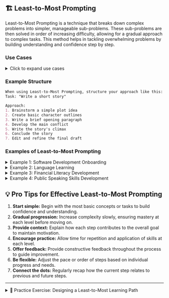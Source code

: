 ## 🏗️ Least-to-Most Prompting

Least-to-Most Prompting is a technique that breaks down complex problems into simpler, manageable sub-problems. These sub-problems are then solved in order of increasing difficulty, allowing for a gradual approach to complex tasks. This method helps in tackling overwhelming problems by building understanding and confidence step by step.

### Use Cases

<details>
<summary>Click to expand use cases</summary>

1. **Teaching complex concepts:** Helps learners grasp difficult ideas by starting with basics
2. **Troubleshooting intricate systems:** Allows for systematic problem-solving in complex environments
3. **Tackling overwhelming projects or tasks:** Makes large tasks more manageable by breaking them into smaller steps

</details>

### Example Structure

```markdown
When using Least-to-Most Prompting, structure your approach like this:
Task: "Write a short story"

Approach:
1. Brainstorm a simple plot idea
2. Create basic character outlines
3. Write a brief opening paragraph
4. Develop the main conflict
5. Write the story's climax
6. Conclude the story
7. Edit and refine the final draft
```

### Examples of Least-to-Most Prompting

<details>
<summary>Example 1: Software Development Onboarding</summary>

```markdown
Implement Least-to-Most Prompting to onboard a new employee into our software development process:
1. Introduce basic version control concepts and tools (e.g., Git basics)
2. Guide through setting up the development environment and running a simple "Hello World" application
3. Assign small bug fixes or minor feature enhancements in a single module
4. Introduce code review processes and have them participate in peer reviews
5. Assign development of a complete feature, including planning and testing
6. Introduce agile methodologies and have them participate in sprint planning and retrospectives
7. Guide them through leading a small project, including resource allocation and timeline management
8. Involve them in architectural decisions and long-term product strategy discussions
```

</details>

<details>
<summary>Example 2: Language Learning</summary>

```markdown
Apply Least-to-Most Prompting to master a new language:
1. Start with essential greetings and numbers
2. Introduce basic nouns and verbs for everyday objects and actions
3. Teach simple sentence structures (subject-verb-object)
4. Guide through conjugating verbs in present tense
5. Introduce adjectives and adverbs to describe things and actions
6. Teach how to ask and answer common questions
7. Introduce past and future tenses
8. Guide through reading simple texts and writing short paragraphs
9. Engage in role-playing exercises for common scenarios (e.g., ordering food, asking for directions)
10. Introduce idiomatic expressions and cultural nuances
11. Encourage watching movies or TV shows in the target language with subtitles
12. Guide through writing essays and engaging in debates on complex topics
```

</details>

<details>
<summary>Example 3: Financial Literacy Development</summary>

```markdown
Use Least-to-Most Prompting to develop financial literacy skills:
1. Explain basic concepts of income and expenses
2. Introduce the importance of saving and compound interest
3. Guide through creating a simple personal budget
4. Teach how to read and understand a bank statement
5. Introduce the concept of credit and how credit scores work
6. Explain different types of loans and their implications
7. Guide through the process of filing a basic tax return
8. Introduce investment concepts (stocks, bonds, mutual funds)
9. Teach how to analyze financial news and reports
10. Guide through creating a comprehensive financial plan, including retirement savings
11. Introduce advanced investment strategies and portfolio management
12. Explain complex financial instruments and market dynamics
```

</details>

<details>
<summary>Example 4: Public Speaking Skills Development</summary>

```markdown
Apply Least-to-Most Prompting to develop public speaking skills:
1. Start with breathing exercises and vocal warm-ups
2. Guide through writing a simple self-introduction
3. Teach basic body language and eye contact techniques
4. Introduce the structure of a short speech (opening, body, conclusion)
5. Guide through creating and using simple visual aids
6. Teach techniques for managing nervousness and stage fright
7. Introduce methods for engaging the audience (questions, anecdotes)
8. Guide through impromptu speaking exercises on familiar topics
9. Teach advanced rhetorical devices (metaphors, analogies, etc.)
10. Introduce techniques for handling Q&A sessions
11. Guide through preparing and delivering a TED-style talk
12. Teach strategies for adapting to different audience types and venues
```

</details>

## 💡 Pro Tips for Effective Least-to-Most Prompting

1. **Start simple:** Begin with the most basic concepts or tasks to build confidence and understanding.
2. **Gradual progression:** Increase complexity slowly, ensuring mastery at each level before moving on.
3. **Provide context:** Explain how each step contributes to the overall goal to maintain motivation.
4. **Encourage practice:** Allow time for repetition and application of skills at each level.
5. **Offer feedback:** Provide constructive feedback throughout the process to guide improvement.
6. **Be flexible:** Adjust the pace or order of steps based on individual progress and needs.
7. **Connect the dots:** Regularly recap how the current step relates to previous and future steps.

---

<details>
<summary>📝 Practice Exercise: Designing a Least-to-Most Learning Path</summary>

In this exercise, design a Least-to-Most Prompting learning path for a complex skill or concept. Follow these steps to create your learning path:

1. Choose a complex skill or concept you'd like to teach (e.g., data science, creative writing, project management, etc.).

2. Break down the skill into 10-15 sub-skills or concepts, arranged from least to most complex.

3. For each sub-skill or concept:
   a. Write a brief description of what will be learned.
   b. Outline a simple exercise or task to practice this sub-skill.
   c. Explain how this step builds on previous steps and prepares for future ones.

4. Design a final project or assessment that incorporates all the sub-skills learned.

5. Consider potential challenges learners might face at each step and suggest ways to overcome them.

6. Identify key milestones in your learning path where progress should be assessed before moving forward.

7. Reflect on how you would adapt this learning path for different types of learners (e.g., visual learners, hands-on learners, etc.).

</details>
